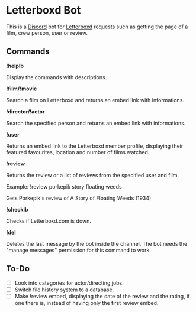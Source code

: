 # Letterboxd Bot

This is a [Discord](https://discordapp.com/) bot for [Letterboxd](https://letterboxd.com/) requests such as getting the page of a film, crew person, user or review.

## Commands

**!helplb**

Display the commands with descriptions.

**!film/!movie**

Search a film on Letterboxd and returns an embed link with informations.

**!director/!actor**

Search the specified person and returns an embed link with informations.

**!user**

Returns an embed link to the Letterboxd member profile, displaying their featured favourites, location and number of films watched.

**!review**

Returns the review or a list of reviews from the specified user and film.

Example: !review porkepik story floating weeds

Gets Porkepik's review of A Story of Floating Weeds (1934)

**!checklb**

Checks if Letterboxd.com is down.

**!del**

Deletes the last message by the bot inside the channel. The bot needs the "manage messages" permission for this command to work.

## To-Do

- [ ] Look into categories for actor/directing jobs.
- [ ] Switch file history system to a database.
- [ ] Make !review embed, displaying the date of the review and the rating, if one there is, instead of having only the first review embed.